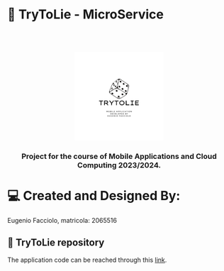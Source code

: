 # 🎲 TryToLie - MicroService
<br />
<br />
<p align="center">
    <img src="assets/trytolie_logo.png" alt="TryToLie Logo" height="200">
  </a>
  
  <h3 align="center"> Project for the course of Mobile Applications and Cloud Computing 2023/2024. </h3>
</p>


# 💻 Created and Designed By:

Eugenio Facciolo, matricola: 2065516


## 📱 TryToLie repository 

The application code can be reached through this <a href="https://github.com/EFProject/TryToLie-MACC">link</a>.







